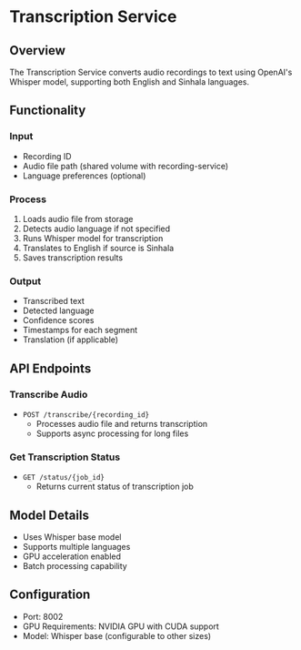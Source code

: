 # Transcription Service

## Overview
The Transcription Service converts audio recordings to text using OpenAI's Whisper model, supporting both English and Sinhala languages.

## Functionality

### Input
- Recording ID
- Audio file path (shared volume with recording-service)
- Language preferences (optional)

### Process
1. Loads audio file from storage
2. Detects audio language if not specified
3. Runs Whisper model for transcription
4. Translates to English if source is Sinhala
5. Saves transcription results

### Output
- Transcribed text
- Detected language
- Confidence scores
- Timestamps for each segment
- Translation (if applicable)

## API Endpoints

### Transcribe Audio
- `POST /transcribe/{recording_id}`
  - Processes audio file and returns transcription
  - Supports async processing for long files

### Get Transcription Status
- `GET /status/{job_id}`
  - Returns current status of transcription job

## Model Details
- Uses Whisper base model
- Supports multiple languages
- GPU acceleration enabled
- Batch processing capability

## Configuration
- Port: 8002
- GPU Requirements: NVIDIA GPU with CUDA support
- Model: Whisper base (configurable to other sizes) 